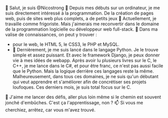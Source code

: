 👋 Salut, je suis @Nicostrong 👀
Depuis mes débuts sur un ordinateur, je me suis directement intéressé à la programmation.
De la création de pages web, puis de sites web plus complets, a de petits jeux 🌱 
Actuellement, je travaille comme frigoriste.
Mais j'aimerais me reconvertir dans le domaine de la programmation logicielle ou développeur web full-stack.
🧳 Dans ma valise de connaissances, on peut y trouver :
 - pour le web, le HTML 5, le CSS3, le PHP et MySQL.
 - 🐍 Dernièrement, je me suis lancé dans le langage Python.
Je le trouve simple et assez puissant. Et avec le framework Django, je peux donner vie à mes idées de webapp.
Après avoir lu plusieurs livres sur le C, le C++, je me lance dans le C#, et pour être franc, ce n'est pas aussi facile que le Python.
Mais la logique derrière ces langages reste la même.
Malheureusement, dans tous ces domaines, je ne suis qu'un débutant qui veut apprendre et s'améliorer afin de concrétiser ses projets loufoques.
Ces derniers mois, je suis total focus sur le C.

💞️ J'aime me lancer des défis, aller plus loin même si le chemin est souvent jonché d'embûches.
C'est ça l'apprentissage, non ?
📫 Si vous me cherchiez, arrêtez, car vous m'avez trouvé.

<!---
Nicostrong/Nicostrong is a ✨ special ✨ repository because its `README.md` (this file) appears on your GitHub profile.
You can click the Preview link to take a look at your changes.
--->
